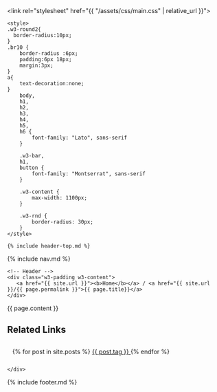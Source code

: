 <!DOCTYPE html>
<html lang="en">

<head>
    <title>{{page.title}} - Whatsappgrouplink.in</title>
    <meta name="description"
        content="{{ page.discription }}">
    <meta name="keywords"
        content="whatsapp group link, whatsapp group links, whatsappgroups links, whatsapp groups link, indian whatsapp group link">
    <meta name="author" content="Whatsapp Group Link">
    <meta charset="UTF-8">
<link rel="icon" type="image/x-icon" href="{{ site.url }}/images/logo.png">
<!-- Google tag (gtag.js) -->
<script async src="https://www.googletagmanager.com/gtag/js?id=G-YH3VZ65152"></script>
<script>
  window.dataLayer = window.dataLayer || [];
  function gtag(){dataLayer.push(arguments);}
  gtag('js', new Date());

  gtag('config', 'G-YH3VZ65152');
</script>
    <meta name="viewport" content="width=device-width, initial-scale=1">
    <link rel="stylesheet" href="{{ "/assets/css/main.css" | relative_url }}">
    <link rel="stylesheet" href="https://fonts.googleapis.com/css?family=Lato">
    <link rel="stylesheet" href="https://fonts.googleapis.com/css?family=Montserrat">
    <link rel="stylesheet" href="https://cdnjs.cloudflare.com/ajax/libs/font-awesome/4.7.0/css/font-awesome.min.css">

    <style>
    .w3-round2{
      border-radius:10px;
    }
    .br10 {
        border-radius :6px;
        padding:6px 18px;
        margin:3px;
    }
    a{
        text-decoration:none;
    }
        body,
        h1,
        h2,
        h3,
        h4,
        h5,
        h6 {
            font-family: "Lato", sans-serif
        }

        .w3-bar,
        h1,
        button {
            font-family: "Montserrat", sans-serif
        }

        .w3-content {
            max-width: 1100px;
        }

        .w3-rnd {
            border-radius: 30px;
        }
    </style>
</head>

<body>

    {% include header-top.md %}
{% include nav.md %}
 
    <!-- Header -->
    <div class="w3-padding w3-content">
       <a href="{{ site.url }}"><b>Home</b></a> / <a href="{{ site.url }}/{{ page.permalink }}">{{ page.title}}</a>
    </div>
   <div class="w3-row w3-content">
  <div class="w3-twothird">
    <div class="w3-content w3-padding">
       {{ page.content }}
    </div>
    </div>

  <div class="w3-third w3-padding">

  <div class="w3-row" style="margin-top: 8px;">
  <h2 class="w3-xlarge w3-margin-top">Related Links</h2>
</div>

  <div class="w3-row w3-margin-top w3-light-grey" style="padding:12px; border-radius: 15px;">
{% for post in site.posts %}
<a class="w3-tag w3-green br10" style=" border-radius: 15px;" href="{{ site.url }}{{ post.url | remove: 'index.html' }}">
      {{ post.tag }}
    </a>
    {% endfor %}
  </div>
</div>

    </div>

   {% include footer.md %}

   <script>
function myFunction2(id) {
  var x = document.getElementById(id);
  if (x.className.indexOf("w3-show") == -1) {
    x.className += " w3-show";
  } else { 
    x.className = x.className.replace(" w3-show", "");
  }
}
</script>


</body>

</html>
